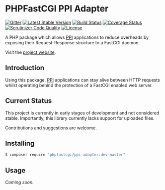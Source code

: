 # PHPFastCGI PPI Adapter

[@ppi]: http://www.ppi.io/ "PPI Framework"

[![Gitter](https://badges.gitter.im/PHPFastCGI/PPIAdapter.svg)](https://gitter.im/PHPFastCGI/PPIAdapter?utm_source=badge&utm_medium=badge&utm_campaign=pr-badge&utm_content=badge)
[![Latest Stable Version](https://poser.pugx.org/phpfastcgi/ppi-adapter/v/stable)](https://packagist.org/packages/phpfastcgi/expressive-adapter)
[![Build Status](https://travis-ci.org/PHPFastCGI/PPIAdapter.svg?branch=master)](https://travis-ci.org/PHPFastCGI/PPIAdapter)
[![Coverage Status](https://coveralls.io/repos/PHPFastCGI/PPIAdapter/badge.svg?branch=master&service=github)](https://coveralls.io/github/PHPFastCGI/PPIAdapter?branch=master)
[![Scrutinizer Code Quality](https://scrutinizer-ci.com/g/PHPFastCGI/PPIAdapter/badges/quality-score.png?b=master)](https://scrutinizer-ci.com/g/PHPFastCGI/PPIAdapter/?branch=master)
[![License](https://poser.pugx.org/PHPFastCGI/PPIAdapter/license.png)](https://packagist.org/packages/PHPFastCGI/PPIAdapter)

A PHP package which allows [PPI][@ppi] applications to reduce overheads by exposing their Request-Response structure to a FastCGI daemon.

Visit the [project website](http://phpfastcgi.github.io/).

## Introduction

Using this package, [PPI][@ppi] applications can stay alive between HTTP requests whilst operating behind the protection of a FastCGI enabled web server.

## Current Status

This project is currently in early stages of development and not considered stable. Importantly, this library currently lacks support for uploaded files.

Contributions and suggestions are welcome.

## Installing

```sh
$ composer require "phpfastcgi/ppi-adapter:dev-master"
```

## Usage

_Coming soon._
